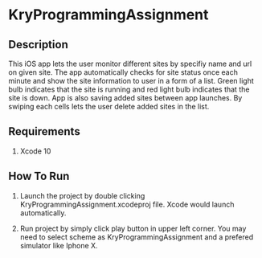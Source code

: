 # KryProgrammingAssignment


Description
---------
This iOS app lets the user monitor different sites by specifiy name and url on given site. The app automatically checks for site status once each minute and show the site information to user in a form of a list. Green light bulb indicates that the site is running and red light bulb indicates that the site is down. App is also saving added sites between app launches. By swiping each cells lets the user delete added sites in the list. 

Requirements
---------

1. Xcode 10



How To Run
---------

1. Launch the project by double clicking KryProgrammingAssignment.xcodeproj file. Xcode would launch automatically.

2. Run project by simply click play button in upper left corner. You may need to select scheme as KryProgrammingAssignment and a prefered simulator like Iphone X. 
